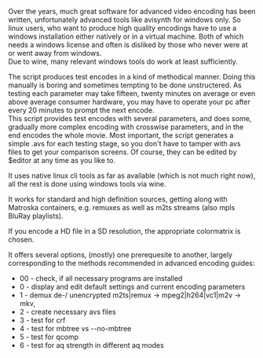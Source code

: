 Over the years, much great software for advanced video encoding has been written, unfortunately advanced tools like avisynth for windows only. So linux users, who want to produce high quality encodings have to use a windows installation either natively or in a virtual machine. Both of which needs a windows license and often is disliked by those who never were at or went away from windows.  
Due to wine, many relevant windows tools do work at least sufficiently.

The script produces test encodes in a kind of methodical manner. Doing this manually is boring and sometimes tempting to be done unstructered. As testing each parameter may take fifteen, twenty minutes on average or even above average consumer hardware, you may have to operate your pc after every 20 minutes to prompt the next encode.  
This script provides test encodes with several parameters, and does some, gradually more complex encoding with crosswise parameters, and in the end encodes the whole movie. Most important, the script generates a simple .avs for each testing stage, so you don't have to tamper with avs files to get your comparison screens. Of course, they can be edited by $editor at any time as you like to.

It uses native linux cli tools as far as available (which is not much right now), all the rest is done using windows tools via wine.

It works for standard and high definition sources, getting along with Matroska containers, e.g. remuxes as well as m2ts streams (also mpls BluRay playlists).

If you encode a HD file in a SD resolution, the appropriate colormatrix is chosen.

It offers several options, (mostly) one prerequesite to another, largely corresponding to the methods recommended in advanced encoding guides:

+ 00 - check, if all necessary programs are installed
+ 0  - display and edit default settings and current encoding parameters
+ 1  - demux de-/ unencrypted m2ts|remux -> mpeg2|h264|vc1|m2v -> mkv,
+ 2  - create necessary avs files
+ 3  - test for crf
+ 4  - test for mbtree vs --no-mbtree
+ 5  - test for qcomp
+ 6  - test for aq strength in different aq modes
+ 7  - test for psy-rd
+ 8  - test for psy-trellis
+ 9  - do some more things: chroma-qp-offset
+ 10 - another round of crf
+ 11 - encoding the whole movie

The script consists of two parts:

The bash script itself: encode.sh and a configuration file default.cfg in a directory named encode.
You may place the script somewhere in your `$PATH`.

The config file I suggest to place to
`~/.config/encode/default.cfg`
but any other place may be suitable. In the latter case, you have to edit the script:
`config="${HOME}/.config/encode/default.cfg"`

Each movie gets its own config file derived from the default.cfg and stores all relevant parameters that occur during encoding.
If you want to change them manually, use your editor of choice or choose the edit-option in option 0.

Maybe you prefer not to mix your encoding environment with other installations of wine. If you do not have any wine-installation yet, you may leave the newly installed wine directory in place. If you do have a wine installation already, you may rename it or install your encoding environment someplace else. Edit the script:

`wine="${HOME}/.wine"`

Start the script like this:

`$ ./encode.sh`

You can check, if all neccessary programs are available and check the default settings for encoding.
Start the script without parameters to begin the encoding process from an unencrypted remux file respectively m2ts file.
While going through option 1 and 2, an individual config file will be generated which stores your settings for each movie. The config file will be placed in the same ./encode directory as the default.cfg file and given the name of your test encode.

With this name as parameter, you go on from option 3 to option 11.

Let's say, you encode "The Fabulous Baker Boys". Choose a short name for practical reasons! Name your encoding tfbb, for example. From there on, start the script with
`$ ./encode.sh tfbb <resolution>`

with resolution = SD if you encode from a DVD or
with resolution = 480, 576, 720 or 1080 if you encode a HD file.

You want to work on another movie, before the baker boys are finished? No problem, that encoding also gets its individual config file, so your settings don't get confused.


### Requirements

Install some programs preferably from your distribution:

    # apt-get install bash bc beep libimage-exiftool-perl mediainfo mkvtoolnix unrar wine x264

If wine64 is installed, you should uninstall it to prevent windows applications from being installed there.

Download eac3to, AvsPmod, avs2yuv, Avisynth, Avisynth Plugins, BalanceBorders, FillMargins, FixColumnbrightness and ColorMatrix.

Install Avisynth:

    $ wine path/to/Avisynth_258.exe

and follow the instructions.

Unrar Avisynth Plugins and copy the content of the plugins directory:

    $ unrar x -r /path/to/AviSynth\ Plugins.rar

    $ cp -rv /path/to/unrar'ed/AviSynth\ Plugins/plugins ~/.wine/drive_c/Program\ Files/AviSynth\ 2.5/

Copying the desired filters out of Windows paths:

    $ cp -v ~/path/to/fixcolumnbrightness ~/.config/encode/.filters/
    $ cp -v ~/.wine/drive_c/Program\ Files/AviSynth\ 2.5/plugins/BalanceBorders.avs ~/.config/encode/.filters/
    $ cp -rv /path/to/unrar'ed/AviSynth\ Plugins/32-Bit\ DLLs/*.dll ~/.wine/drive_c/windows/system32/

Unzip your eac3to.zip to "Program Files":

    $ unzip /path/to/eac3to.zip -d ~/.wine/drive_c/Program\ Files/eac3to

similar, with AvsPmod:

    $ unzip /path/to/AvsPmod_v2.5.1.zip -d ~/.wine/drive_c/Program\ Files/

and avs2yuv-0.24.zip:

    $ unzip /path/to/avs2yuv-0.24.zip -d ~/.wine/drive_c/Program\ Files/

Filters do not need to be in the wine directory. If stored somewhere else, in case of wine updates often followed by malfunctions, filters do not have to be re-installed.

Unzip FillMargins.zip into .filters-directory in your encode directory:

    $ unzip /path/to/FillMargins.zip -d ~/.config/encode/.filters/FillMargins

Unzip ColorMatrixv25.zip to 

    $ unzip /path/to/ColorMatrixv25.zip -d ~/.config/encode/.filters/ColorMatrix/

This script does not need more programs to work. You can use all kind of avisynth filters. There is no guarantee for them to work, though. Generally, most avisynth filters should work, however, I did not do much in the way of verification here.

I tested positive for
+ QTGMC()
+ SelectEven()
+ TFM()
+ TDecimate()
+ FillMargins
+ BalanceBorders
+ FixColumnbrightness

The script demuxes the source into h264, vc1, mpeg2 or m2v streams, which afterwards are muxed into a mkv file.

When using the resize calculator in AvsPmod, do not click »apply«, do not let the calculator work on your .avs, but set these parameters when the script asks for them.

### Limitations

The script does NOT do:

+ decrypt sources
+ handle DVDs or VOB containers
+ handle demuxed audio files
+ handle demuxed subtitles
+ handle chapter files
+ mux anything together

The maximum number of test encodings in one avs file is somewhat 154, which does not seem to set a concerning limit the number of combinations even in cross testing aq strength and psy-rd.

Though some parameters can be set permanent, encoding needs a lot of trial and error to find the best possible result. There's lots of interaction. But hey, **encoding is fun!**
